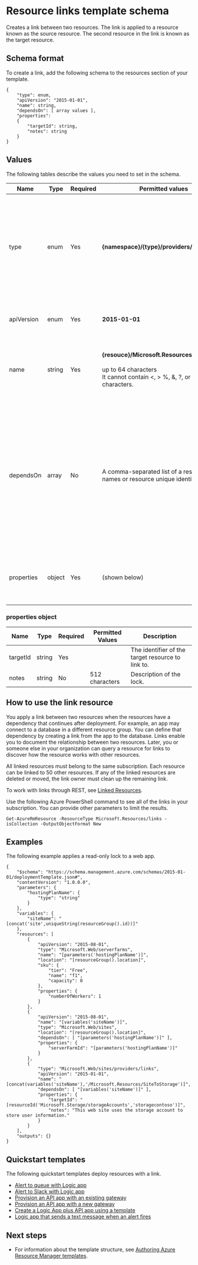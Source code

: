 <properties
   pageTitle="Resource Manager template for linking resources | Microsoft Azure"
   description="Shows the Resource Manager schema for deploying links between related resources through a template."
   services="azure-resource-manager"
   documentationCenter="na"
   authors="tfitzmac"
   manager="wpickett"
   editor=""/>

<tags
   ms.service="azure-resource-manager"
   ms.devlang="na"
   ms.topic="article"
   ms.tgt_pltfrm="na"
   ms.workload="na"
   ms.date="01/04/2016"
   ms.author="tomfitz"/>

# Resource links template schema
Creates a link between two resources. The link is applied to a resource known as the source resource. The second resource in the link is known as the target resource.

## Schema format
To create a link, add the following schema to the resources section of your template.

    {
        "type": enum,
        "apiVersion": "2015-01-01",
        "name": string,
        "dependsOn": [ array values ],
        "properties":
        {
            "targetId": string,
            "notes": string
        }
    }



## Values
The following tables describe the values you need to set in the schema.

| Name | Type | Required | Permitted values | Description |
| --- | --- | --- | --- | --- |
| type |enum |Yes |**{namespace}/{type}/providers/links** |The resource type to create. The {namespace} and {type} values refer to the provider namespace and resource type of the source resource. |
| apiVersion |enum |Yes |**2015-01-01** |The API version to use for creating the resource. |
| name |string |Yes |**{resouce}/Microsoft.Resources/{linkname}**<br /><br />up to 64 characters<br />It cannot contain <, > %, &, ?, or any control characters. |A value that specifes both the name of source resource and a name for the link. |
| dependsOn |array |No |A comma-separated list of a resource names or resource unique identifiers. |The collection of resources this link depends on. If the resources you are linking are deployed in the same template, include those resource names in this element to ensure they are deployed first. |
| properties |object |Yes |(shown below) |An object that identifies the resource to link to, and notes about the link. |

### properties object
| Name | Type | Required | Permitted Values | Description |
| --- | --- | --- | --- | --- |
| targetId |string |Yes | |The identifier of the target resource to link to. |
| notes |string |No |512 characters |Description of the lock. |

## How to use the link resource
You apply a link between two resources when the resources have a dependency that continues after deployment. For example, an app may connect to a 
database in a different resource group. You can define that dependency by creating a link from the app to the database. Links enable you to document the 
relationship between two resources. Later, you or someone else in your organization can query a resource for links to discover how the resource works 
with other resources.

All linked resources must belong to the same subscription. Each resource can be linked to 50 other resources. If any of the linked resources are deleted or moved, the link owner must clean up the remaining link.

To work with links through REST, see [Linked Resources](https://msdn.microsoft.com/library/azure/mt238499.aspx).

Use the following Azure PowerShell command to see all of the links in your subscription. You can provide other parameters to limit the results.

    Get-AzureRmResource -ResourceType Microsoft.Resources/links -isCollection -OutputObjectFormat New

## Examples
The following example applies a read-only lock to a web app.

    {
        "$schema": "https://schema.management.azure.com/schemas/2015-01-01/deploymentTemplate.json#",
        "contentVersion": "1.0.0.0",
        "parameters": {
            "hostingPlanName": {
                "type": "string"
            }
        },
        "variables": {
            "siteName": "[concat('site',uniqueString(resourceGroup().id))]"
        },
        "resources": [
            {
                "apiVersion": "2015-08-01",
                "type": "Microsoft.Web/serverfarms",
                "name": "[parameters('hostingPlanName')]",
                "location": "[resourceGroup().location]",
                "sku": {
                    "tier": "Free",
                    "name": "f1",
                    "capacity": 0
                },
                "properties": {
                    "numberOfWorkers": 1
                }
            },
            {
                "apiVersion": "2015-08-01",
                "name": "[variables('siteName')]",
                "type": "Microsoft.Web/sites",
                "location": "[resourceGroup().location]",
                "dependsOn": [ "[parameters('hostingPlanName')]" ],
                "properties": {
                    "serverFarmId": "[parameters('hostingPlanName')]"
                }
            },
            {
                "type": "Microsoft.Web/sites/providers/links",
                "apiVersion": "2015-01-01",
                "name": "[concat(variables('siteName'),'/Microsoft.Resources/SiteToStorage')]",
                "dependsOn": [ "[variables('siteName')]" ],
                "properties": {
                    "targetId": "[resourceId('Microsoft.Storage/storageAccounts','storagecontoso')]",
                    "notes": "This web site uses the storage account to store user information."
                }
            }
        ],
        "outputs": {}
    }

## Quickstart templates
The following quickstart templates deploy resources with a link.

* [Alert to queue with Logic app](https://github.com/Azure/azure-quickstart-templates/tree/master/201-alert-to-queue-with-logic-app)
* [Alert to Slack with Logic app](https://github.com/Azure/azure-quickstart-templates/tree/master/201-alert-to-slack-with-logic-app)
* [Provision an API app with an existing gateway](https://github.com/Azure/azure-quickstart-templates/tree/master/201-api-app-gateway-existing)
* [Provision an API app with a new gateway](https://github.com/Azure/azure-quickstart-templates/tree/master/201-api-app-gateway-new)
* [Create a Logic App plus API app using a template](https://github.com/Azure/azure-quickstart-templates/tree/master/201-logic-app-api-app-create)
* [Logic app that sends a text message when an alert fires](https://github.com/Azure/azure-quickstart-templates/tree/master/201-alert-to-text-message-with-logic-app)

## Next steps
* For information about the template structure, see [Authoring Azure Resource Manager templates](resource-group-authoring-templates.md).

